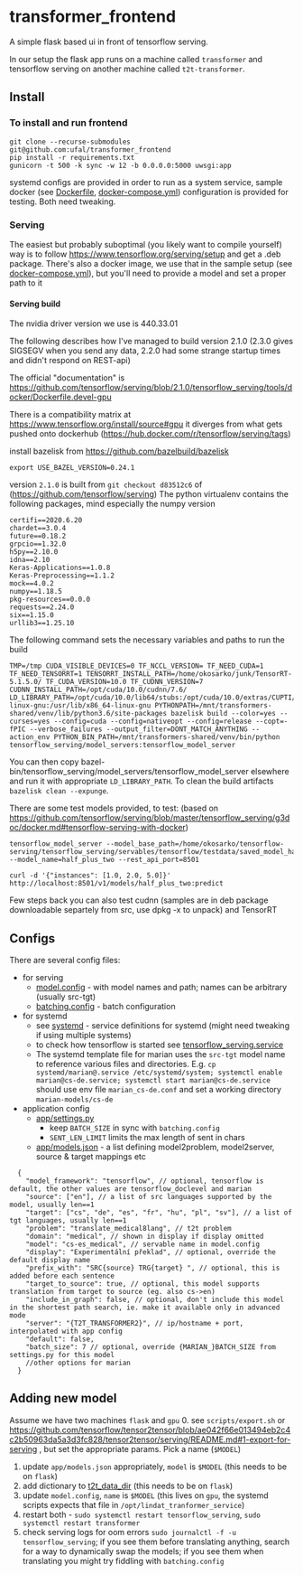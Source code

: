 # transformer_frontend
A simple flask based ui in front of tensorflow serving.

In our setup the flask app runs on a machine called `transformer` and tensorflow serving on another machine called `t2t-transformer`.

## Install

### To install and run frontend
```
git clone --recurse-submodules git@github.com:ufal/transformer_frontend
pip install -r requirements.txt
gunicorn -t 500 -k sync -w 12 -b 0.0.0.0:5000 uwsgi:app
```
systemd configs are provided in order to run as a system service, sample docker (see [Dockerfile](./Dockerfile), [docker-compose.yml](./docker-compose.yml)) configuration is provided for testing. Both need tweaking.

### Serving
The easiest but probably suboptimal (you likely want to compile yourself) way is to follow https://www.tensorflow.org/serving/setup and get a .deb package.
There's also a docker image, we use that in the sample setup (see [docker-compose.yml](./docker-compose.yml)), but you'll need to provide a model and set a proper path to it

#### Serving build
The nvidia driver version we use is 440.33.01

The following describes how I've managed to build version 2.1.0 (2.3.0 gives SIGSEGV when you send any data, 2.2.0 had some strange startup times and didn't respond on REST-api)

The official "documentation" is https://github.com/tensorflow/serving/blob/2.1.0/tensorflow_serving/tools/docker/Dockerfile.devel-gpu

There is a compatibility matrix at https://www.tensorflow.org/install/source#gpu it diverges from what gets pushed onto dockerhub (https://hub.docker.com/r/tensorflow/serving/tags)

install bazelisk from https://github.com/bazelbuild/bazelisk
```
export USE_BAZEL_VERSION=0.24.1
```
version `2.1.0` is built from `git checkout d83512c6` of (https://github.com/tensorflow/serving)
The python virtualenv contains the following packages, mind especially the numpy version
```
certifi==2020.6.20
chardet==3.0.4
future==0.18.2
grpcio==1.32.0
h5py==2.10.0
idna==2.10
Keras-Applications==1.0.8
Keras-Preprocessing==1.1.2
mock==4.0.2
numpy==1.18.5
pkg-resources==0.0.0
requests==2.24.0
six==1.15.0
urllib3==1.25.10
```
The following command sets the necessary variables and paths to run the build
```
TMP=/tmp CUDA_VISIBLE_DEVICES=0 TF_NCCL_VERSION= TF_NEED_CUDA=1 TF_NEED_TENSORRT=1 TENSORRT_INSTALL_PATH=/home/okosarko/junk/TensorRT-5.1.5.0/ TF_CUDA_VERSION=10.0 TF_CUDNN_VERSION=7 CUDNN_INSTALL_PATH=/opt/cuda/10.0/cudnn/7.6/ LD_LIBRARY_PATH=/opt/cuda/10.0/lib64/stubs:/opt/cuda/10.0/extras/CUPTI/lib64:/opt/cuda/10.0/lib64:/opt/cuda/10.0/cudnn/7.6/lib64/:/usr/include/x86_64-linux-gnu:/usr/lib/x86_64-linux-gnu PYTHONPATH=/mnt/transformers-shared/venv/lib/python3.6/site-packages bazelisk build --color=yes --curses=yes --config=cuda --config=nativeopt --config=release --copt=-fPIC --verbose_failures --output_filter=DONT_MATCH_ANYTHING --action_env PYTHON_BIN_PATH=/mnt/transformers-shared/venv/bin/python tensorflow_serving/model_servers:tensorflow_model_server
```
You can then copy bazel-bin/tensorflow_serving/model_servers/tensorflow_model_server elsewhere and run it with appropriate `LD_LIBRARY_PATH`. To clean the build artifacts `bazelisk clean --expunge`.

There are some test models provided, to test: (based on https://github.com/tensorflow/serving/blob/master/tensorflow_serving/g3doc/docker.md#tensorflow-serving-with-docker)
```
tensorflow_model_server --model_base_path=/home/okosarko/tensorflow-serving/tensorflow_serving/servables/tensorflow/testdata/saved_model_half_plus_two_gpu/ --model_name=half_plus_two --rest_api_port=8501
```
```
curl -d '{"instances": [1.0, 2.0, 5.0]}' http://localhost:8501/v1/models/half_plus_two:predict
```
Few steps back you can also test cudnn (samples are in deb package downloadable separtely from src, use dpkg -x to unpack) and TensorRT

## Configs
There are several config files:
- for serving
  - [model.config](./model.config) - with model names and path; names can be arbitrary (usually src-tgt)
  - [batching.config](./batching.config) - batch configuration
- for systemd
  - see [systemd](./systemd) - service definitions for systemd (might need tweaking if using multiple systems)
  - to check how tensorflow is started see [tensorflow_serving.service](./systemd/tensorflow_serving.service)
  - The systemd template file for marian uses the `src-tgt` model name to reference various files and directories. E.g. `cp systemd/marian@.service /etc/systemd/system; systemctl enable marian@cs-de.service; systemctl start marian@cs-de.service` should use env file `marian_cs-de.conf` and set a working directory `marian-models/cs-de`
- application config
  - [app/settings.py](app/settings.py)
    - keep `BATCH_SIZE` in sync with `batching.config`
    - `SENT_LEN_LIMIT` limits the max length of sent in chars
  - [app/models.json](app/models.json) - a list defining model2problem, model2server, source & target mappings etc
```
  {
    "model_framework": "tensorflow", // optional, tensorflow is default, the other values are tensorflow_doclevel and marian
    "source": ["en"], // a list of src languages supported by the model, usually len==1
    "target": ["cs", "de", "es", "fr", "hu", "pl", "sv"], // a list of tgt languages, usually len==1
    "problem": "translate_medical8lang", // t2t problem
    "domain": "medical", // shown in display if display omitted
    "model": "cs-es_medical", // servable name in model.config
    "display": "Experimentální překlad", // optional, override the default display name
    "prefix_with": "SRC{source} TRG{target} ", // optional, this is added before each sentence
    "target_to_source": true, // optional, this model supports translation from target to source (eg. also cs->en)
    "include_in_graph": false, // optional, don't include this model in the shortest path search, ie. make it available only in advanced mode
    "server": "{T2T_TRANSFORMER2}", // ip/hostname + port, interpolated with app config
    "default": false,
    "batch_size": 7 // optional, override {MARIAN_}BATCH_SIZE from settings.py for this model
    //other options for marian
  }
```
    
  
## Adding new model
Assume we have two machines `flask` and `gpu`
0. see `scripts/export.sh` or https://github.com/tensorflow/tensor2tensor/blob/ae042f66e013494eb2c4c2b50963da5a3d3fc828/tensor2tensor/serving/README.md#1-export-for-serving , but set the appropriate params. Pick a name (`$MODEL`)
1. update `app/models.json` appropriately, `model` is `$MODEL` (this needs to be on `flask`)
2. add dictionary to [t2t_data_dir](t2t_data_dir) (this needs to be on `flask`)
3. update `model.config`, `name` is `$MODEL` (this lives on `gpu`, the systemd scripts expects that file in `/opt/lindat_tranformer_service`)
4. restart both - `sudo systemctl restart tensorflow_serving`, `sudo systemctl restart transformer`
5. check serving logs for oom errors `sudo journalctl -f -u tensorflow_serving`; if you see them before translating anything, search for a way to dynamically swap the models; if you see them when translating you might try fiddling with `batching.config`
